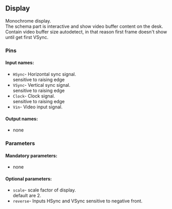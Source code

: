 ## Display

Monochrome display.  
The schema part is interactive and show video buffer content on the desk.
Contain video buffer size autodetect, in that reason first frame doesn't show until get first VSync.

### Pins

#### Input names:

- `HSync`- Horizontal sync signal.  
  sensitive to raising edge
- `VSync`- Vertical sync signal.  
  sensitive to raising edge
- `Clock`- Clock signal.  
  sensitive to raising edge
- `Vin`- Video input signal.

#### Output names:

- none

### Parameters

#### Mandatory parameters:

- none

#### Optional parameters:

- `scale`- scale factor of display.  
  default are 2.
- `reverse`- Inputs HSync and VSync sensitive to negative front.

